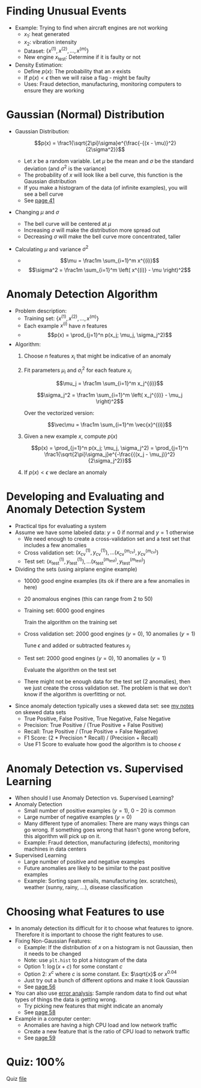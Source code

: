 # Finding Unusual Events
* Example: Trying to find when aircraft engines are not working
    * $x_1$: heat generated
    * $x_2$: vibration intensity
    * Dataset: $\{x^{(1)}, x^{(2)}, \dots, x^{(m)}\}$
    * New engine $x_\text{test}$: Determine if it is faulty or not
* Density Estimation:
    * Define $p(x)$: The probability that an $x$ exists
    * If $p(x) < \epsilon$ then we will raise a flag - might be faulty
    * Uses: Fraud detection, manufacturing, monitoring computers to ensure they are working

# Gaussian (Normal) Distribution
* Gaussian Distribution:

    $$p(x) = \frac1{\sqrt{2\pi}\sigma}e^{\frac{-{(x - \mu)}^2}{2\sigma^2}}$$

    * Let $x$ be a random variable. Let $\mu$ be the mean and $\sigma$ be the standard deviation (and $\sigma^2$ is the variance)
    * The probability of $x$ will look like a bell curve, this function is the Gaussian distribution
    * If you make a histogram of the data (of infinite examples), you will see a bell curve
    * See [page 41](Lecture.pdf)
* Changing $\mu$ and $\sigma$
    * The bell curve will be centered at $\mu$
    * Increasing $\sigma$ will make the distribution more spread out
    * Decreasing $\sigma$ will make the bell curve more concentrated, taller
* Calculating $\mu$ and variance $\sigma^2$
    * $$\mu = \frac1m \sum_{i=1}^m x^{(i)}$$
    * $$\sigma^2 = \frac1m \sum_{i=1}^m \left( x^{(i)} - \mu \right)^2$$

# Anomaly Detection Algorithm
* Problem description:
    * Training set: $\{x^{(1)}, x^{(2)}, \dots, x^{(m)}\}$
    * Each example $x^{(i)}$ have $n$ features
    * $$p(x) = \prod_{j=1}^n p(x_j; \mu_j, \sigma_j^2)$$
* Algorithm:
    1. Choose $n$ features $x_i$ that might be indicative of an anomaly
    2. Fit parameters $\mu_i$ and $\sigma_i^2$ for each feature $x_i$

        $$\mu_j = \frac1m \sum_{i=1}^m x_j^{(i)}$$

        $$\sigma_j^2 = \frac1m \sum_{i=1}^m \left( x_j^{(i)} - \mu_j \right)^2$$

        Over the vectorized version:

        $$\vec\mu = \frac1m \sum_{i=1}^m \vec{x}^{(i)}$$
    3. Given a new example $x$, compute $p(x)$

        $$p(x) = \prod_{j=1}^n p(x_j; \mu_j, \sigma_j^2) = \prod_{j=1}^n \frac1{\sqrt{2\pi}\sigma_j}e^{-\frac{{(x_j - \mu_j)}^2}{2\sigma_j^2}}$$
    4. If $p(x) < \epsilon$ we declare an anomaly

# Developing and Evaluating and Anomaly Detection System
* Practical tips for evaluating a system
* Assume we have some labeled data: $y=0$ if normal and $y=1$ otherwise
    * We need enough to create a cross-validation set and a test set that includes a few anomalies
    * Cross validation set: $\left( x_\text{cv}^{(1)}, y_\text{cv}^{(1)} \right), \dots \left( x_\text{cv}^{(m_\text{cv})}, y_\text{cv}^{(m_\text{cv})} \right)$
    * Test set: $\left( x_\text{test}^{(1)}, y_\text{test}^{(1)} \right), \dots \left( x_\text{test}^{(m_\text{test})}, y_\text{test}^{(m_\text{test})} \right)$
* Dividing the sets (using airplane engine example)
    * $10000$ good engine examples (its ok if there are a few anomalies in here)
    * $20$ anomalous engines (this can range from $2$ to $50$)
    * Training set: $6000$ good engines

        Train the algorithm on the training set
    * Cross validation set: $2000$ good engines ($y=0$), $10$ anomalies ($y=1$)

        Tune $\epsilon$ and added or subtracted features $x_j$
    * Test set: $2000$ good engines ($y=0$), $10$ anomalies ($y=1$)

        Evaluate the algorithm on the test set
    * There might not be enough data for the test set ($2$ anomalies), then we just create the cross validation set. The problem is that we don't know if the algorithm is overfitting or not.
* Since anomaly detection typically uses a skewed data set: see [my notes](../../2-AdvancedLearningAlgorithms/Week3/4-SkewedDatasets(Optional).md) on skewed data sets
    * True Positive, False Positive, True Negative, False Negative
    * Precision: True Positive / (True Positive + False Positive)
    * Recall: True Positive / (True Positive + False Negative)
    * F1 Score: (2 * Precision * Recall) / (Precision + Recall)
    * Use F1 Score to evaluate how good the algorithm is to choose $\epsilon$

# Anomaly Detection vs. Supervised Learning
* When should I use Anomaly Detection vs. Supervised Learning?
* Anomaly Detection
    * Small number of positive examples ($y=1$), $0-20$ is common
    * Large number of negative examples ($y=0$)
    * Many different type of anomalies: There are many ways things can go wrong. If something goes wrong that hasn't gone wrong before, this algorithm will pick up on it.
    * Example: Fraud detection, manufacturing (defects), monitoring machines in data centers
* Supervised Learning
    * Large number of positive and negative examples
    * Future anomalies are likely to be similar to the past positive examples
    * Example: Sorting spam emails, manufacturing (ex. scratches), weather (sunny, rainy, ...), disease classification

# Choosing what Features to use
* In anomaly detection its difficult for it to choose what features to ignore. Therefore it is important to choose the right features to use.
* Fixing Non-Gaussian Features:
    * Example: If the distribution of $x$ on a histogram is not Gaussian, then it needs to be changed
    * Note: use `plt.hist` to plot a histogram of the data
    * Option 1: $\log(x + c)$ for some constant $c$
    * Option 2: $x^c$ where $c$ is some constant. Ex: $\sqrt{x}$ or $x^{0.04}$
    * Just try out a bunch of different options and make it look Gaussian
    * See [page 56](Lecture.pdf)
* You can also use [error analysis](../../2-AdvancedLearningAlgorithms/Week3/4-SkewedDatasets(Optional).md#error-metrics-for-skewed-datasets): Sample random data to find out what types of things the data is getting wrong.
    * Try picking new features that might indicate an anomaly
    * See [page 58](Lecture.pdf)
* Example in a computer center:
    * Anomalies are having a high CPU load and low network traffic
    * Create a new feature that is the ratio of CPU load to network traffic
    * See [page 59](Lecture.pdf)

# Quiz: 100%
Quiz [file](Quizzes.md#anomaly-detection)